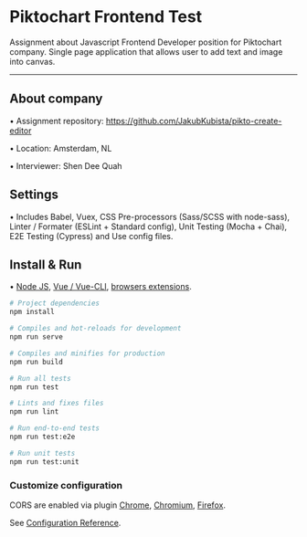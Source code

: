 # Piktochart Frontend Test
Assignment about Javascript Frontend Developer position for Piktochart company. Single page application that allows user to add text and image into canvas.

---

## About company

• Assignment repository: https://github.com/JakubKubista/pikto-create-editor

• Location: Amsterdam, NL

• Interviewer: Shen Dee Quah

## Settings

• Includes Babel, Vuex, CSS Pre-processors (Sass/SCSS with node-sass), Linter / Formater (ESLint + Standard config), Unit Testing (Mocha + Chai), E2E Testing (Cypress) and Use config files.

## Install & Run

• [Node JS](https://nodejs.org/en/), [Vue / Vue-CLI](https://vuejs.org/v2/guide/installation.html), [browsers extensions](https://github.com/vuejs/vue-devtools#vue-devtools).

```bash
# Project dependencies
npm install

# Compiles and hot-reloads for development
npm run serve

# Compiles and minifies for production
npm run build

# Run all tests
npm run test

# Lints and fixes files
npm run lint

# Run end-to-end tests
npm run test:e2e

# Run unit tests
npm run test:unit
```

### Customize configuration

CORS are enabled via plugin [Chrome](https://chrome.google.com/webstore/detail/allow-control-allow-origi/nlfbmbojpeacfghkpbjhddihlkkiljbi?hl=cs), [Chromium](https://chrome.google.com/webstore/detail/moesif-orign-cors-changer/digfbfaphojjndkpccljibejjbppifbc?hl=cs), [Firefox](https://addons.mozilla.org/cs/firefox/addon/cors-everywhere/?src=search).

See [Configuration Reference](https://cli.vuejs.org/config/).
